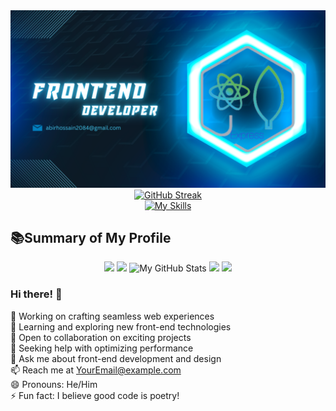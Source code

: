 <div align="center">
  <img src="https://github.com/Abirhossain2084/Abirhossain2084/blob/main/images/abir_git_cover.png?raw=true" alt="Web Developer">
</div>

<div align="center">
  <a href="https://git.io/streak-stats">
    <img src="https://github-readme-streak-stats.herokuapp.com?user=Abirhossain2084&theme=windows-dark&card_width=500" alt="GitHub Streak" />
  </a>
</div>

<div align="center">
  <a href="https://skillicons.dev/icons?i=js,html,css,wasm">
    <img src="https://skillicons.dev/icons?i=js,html,css,wasm" alt="My Skills">
  </a>
</div>




##  📚Summary of My Profile

<div align="center">



<img src="http://github-profile-summary-cards.vercel.app/api/cards/repos-per-language?username=Abirhossain2084&theme=2077" width="400"/>

<img src="http://github-profile-summary-cards.vercel.app/api/cards/most-commit-language?username=Abirhossain2084&theme=2077" width="400"/>

  <img src="http://github-profile-summary-cards.vercel.app/api/cards/stats?username=Abirhossain2084&theme=2077" alt="My GitHub Stats">

<img src="http://github-profile-summary-cards.vercel.app/api/cards/productive-time?username=Abirhossain2084&theme=2077&utcOffset=8" width="400"/>
<img src="http://github-profile-summary-cards.vercel.app/api/cards/profile-details?username=Abirhossain2084&theme=2077" width="900"/>
</div>

### Hi there! 👋

🔭 Working on crafting seamless web experiences  
🌱 Learning and exploring new front-end technologies  
👯 Open to collaboration on exciting projects  
🤔 Seeking help with optimizing performance  
💬 Ask me about front-end development and design  
📫 Reach me at [YourEmail@example.com](mailto:YourEmail@example.com)  
😄 Pronouns: He/Him  
⚡ Fun fact: I believe good code is poetry!
